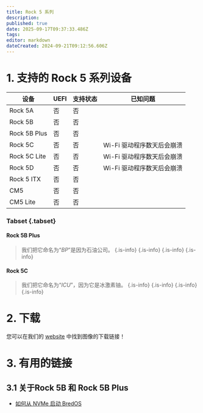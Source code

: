 ```yaml
---
title: Rock 5 系列
description:
published: true
date: 2025-09-17T09:37:33.486Z
tags:
editor: markdown
dateCreated: 2024-09-21T09:12:56.606Z
---
```


# 1. 支持的 Rock 5 系列设备

| 设备           | UEFI | 支持状态 | 已知问题             |
| ------------ | ---- | ---- | ---------------- |
| Rock 5A      | 否    | 否    |                  |
| Rock 5B      | 否    | 否    |                  |
| Rock 5B Plus | 否    | 否    |                  |
| Rock 5C      | 否    | 否    | Wi-Fi 驱动程序数天后会崩溃 |
| Rock 5C Lite | 否    | 否    | Wi-Fi 驱动程序数天后会崩溃 |
| Rock 5D      | 否    | 否    | Wi-Fi 驱动程序数天后会崩溃 |
| Rock 5 ITX   | 否    | 否    |                  |
| CM5          | 否    | 否    |                  |
| CM5 Lite     | 否    | 否    |                  |

### Tabset {.tabset}

#### Rock 5B Plus

> 我们把它命名为“_BP_”是因为石油公司。
> {.is-info}
> {.is-info}
> {.is-info}
> {.is-info}

#### Rock 5C

> 我们把它命名为“_ICU_”，因为它是冰激素铀。
> {.is-info}
> {.is-info}
> {.is-info}
> {.is-info}

# 2. 下载

您可以在我们的 [website](https://bredos.org/download.html) 中找到图像的下载链接！

# 3. 有用的链接

## 3.1 关于Rock 5B 和 Rock 5B Plus

- [如何从 NVMe 启动 BredOS](/rock-5/how-to-boot-from-nvme)


